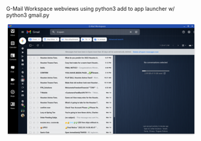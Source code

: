 G-Mail Workspace webviews
using python3 add to app launcher w/ python3 gmail.py

![G-Mail Workspace](Screenshot_gmail.png)

